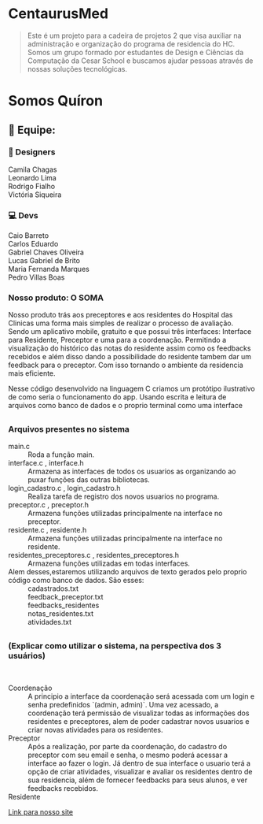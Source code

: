 # CentaurusMed 

> Este é um projeto para a cadeira de projetos 2 que visa auxiliar na administração e organização do programa de residencia do HC.
> Somos um grupo formado por estudantes de Design e Ciências da Computação da Cesar School e buscamos ajudar pessoas através de nossas soluções tecnológicas. 

# Somos Quíron

## 🤝 Equipe:
### 🎨 Designers 
<p>Camila Chagas<br>
Leonardo Lima<br>
Rodrigo Fialho<br>
Victória Siqueira</p>

### 💻 Devs
<p>Caio Barreto<br>
  Carlos Eduardo<br>
  Gabriel Chaves Oliveira<br>
  Lucas Gabriel de Brito<br>
  Maria Fernanda Marques<br>
  Pedro Villas Boas
</p>

<h3>Nosso produto: O SOMA</h3>
<p>Nosso produto trás aos preceptores e aos residentes do Hospital das Clinicas uma forma mais simples de realizar o processo de avaliação. Sendo um aplicativo mobile, gratuito e que possui três interfaces: Interface para Residente, Preceptor e uma para a coordenação. Permitindo a visualização do histórico das notas do residente assim como os feedbacks recebidos e além disso dando a possibilidade do residente tambem dar um feedback para o preceptor. Com isso tornando o ambiente da residencia mais eficiente.

Nesse código desenvolvido na linguagem C criamos um protótipo ilustrativo de como seria o funcionamento do app. Usando escrita e leitura de arquivos como banco de dados e o proprio terminal como uma interface </p>
##
<h3>Arquivos presentes no sistema</h3>
<dl>
  <dt>main.c</dt> <dd> Roda a função main.</dd>
  <dt>interface.c , interface.h</dt> <dd> Armazena as interfaces de todos os usuarios as organizando ao puxar funções das outras bibliotecas.</dd>
  <dt>login_cadastro.c , login_cadastro.h</dt> <dd> Realiza tarefa de registro dos novos usuarios no programa.</dd> 
  <dt>preceptor.c , preceptor.h</dt> <dd> Armazena funções utilizadas principalmente na interface no preceptor.</dd>
  <dt>residente.c , residente.h</dt> <dd> Armazena funções utilizadas principalmente na interface no residente.</dd>
  <dt>residentes_preceptores.c , residentes_preceptores.h</dt> <dd> Armazena funções utilizadas em todas interfaces. </dd>
  
  <dt>Alem desses,estaremos utilizando arquivos de texto gerados pelo proprio código como banco de dados. São esses:</dt>
  <dd>cadastrados.txt</dd>
  <dd>feedback_preceptor.txt </dd>
  <dd>feedbacks_residentes </dd>
  <dd>notas_residentes.txt </dd>
  <dd>atividades.txt </dd>

</dl>

##

<h3>(Explicar como utilizar o sistema, na perspectiva dos 3 usuários)</h3><br>
<dl>
  <dt>Coordenação</dt>
  <dd>A principio a interface da coordenação será acessada com um login e senha predefinidos `(admin, admin)`. Uma vez acessado, a    coordenação terá permissão de visualizar todas as informações dos residentes e preceptores, alem de poder cadastrar novos usuarios e criar novas atividades para os residentes.</dd>
  <dt>Preceptor</dt>
  <dd>Após a realização, por parte da coordenação, do cadastro do preceptor com seu email e senha, o mesmo poderá acessar a interface ao fazer o login. Já dentro de sua interface o usuario terá a opção de criar atividades, visualizar e avaliar os residentes dentro de sua residencia, além de fornecer feedbacks para seus alunos, e ver feedbacks recebidos.</dd>
  <dt>Residente</dt>
  <dd> </dd>
  
</dl>


<p><a href="https://sites.google.com/cesar.school/qiron/início?authuser=1">Link para nosso site</a></p>

